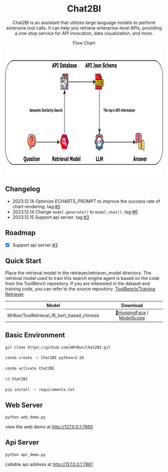 <div align="center">
<h1>Chat2BI</h1>
Chat2BI is an assistant that utilizes large language models to perform extensive tool calls. It can help you retrieve enterprise-level APIs, providing a one-stop service for API invocation, data visualization, and more.

Flow Chart

[//]: # (![# Chat2BI]&#40;assets/flow_chart.png &#41;)
<img src="assets/flow_chart.png" alt="Flow Chart" width="850" height="400">


</div>



## Changelog

- 2023.12.14 Optimize ECHARTS_PROMPT to improve the success rate of chart rendering. tag:[#5](https://github.com/mMrBun/Chat2BI/issues/5)
- 2023.12.14 Change `model.generate()` to `model.chat()`. tag:[#6](https://github.com/mMrBun/Chat2BI/issues/6)
- 2023.12.15 Support api server. tag:[#3](https://github.com/mMrBun/Chat2BI/issues/3)

## Roadmap
- [x] Support api server [#3](https://github.com/mMrBun/Chat2BI/issues/3)


## Quick Start

Place the retrieval model in the retriever/retriever_model directory.
The retrieval model used to train this search engine agent is based on the code from the ToolBench repository. If you are interested in the dataset and training code, you can refer to the source repository.
[ToolBench/Training Retriever](https://github.com/OpenBMB/ToolBench?tab=readme-ov-file#training-retriever)

|      Model       |                                                              Download                                                              |
|:----------------:|:----------------------------------------------------------------------------------------------------------------------------------:|
|   MrBun/ToolRetrieval_IR_bert_based_chinese    |                          [🤗HuggingFace](https://huggingface.co/MrBun/ToolRetrieval_IR_bert_based_chinese)  / [ModelScope](https://modelscope.cn/models/mrsteamedbun/ToolRetrieval_IR_bert_based_chinese/summary)  |


## Basic Environment
```bash
git clone https://github.com/mMrBun/Chat2BI.git

conda create -n Chat2BI python=3.10

conda activate Chat2BI

cd Chat2BI

pip install -r requirements.txt
```

## Web Server

```bash
python web_demo.py
```
view the web demo at http://127.0.0.1:7860

## Api Server
```bash
python api_demo.py
```
callable api address at http://127.0.0.1:7861
